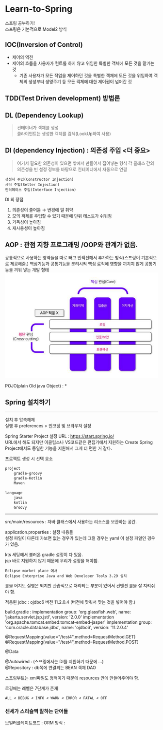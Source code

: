 # Learn-to-Spring
스프링 공부하기!  
스프링은 기본적으로 Model2 방식

## IOC(Inversion of Control)
- 제어의 역전
- 제어의 흐름을 사용자가 컨트롤 하지 않고 위임한 특별한 객체에 모든 것을 맡기는 것
    + 기존 사용자가 모든 작업을 제어하던 것을 특별한 객체에 모든 것을 위임하여 객체의 생성부터 생명주기 등 모든 객체에 대한 제어권이 넘어간 것

## TDD(Test Driven development) 방법론

## DL (Dependency Lookup)
> 컨테이너가 객체를 생성  
클라이언트는 생성한 객체를 검색(LookUp하여 사용)

## DI (dependency Injection) : 의존성 주입 <더 중요>
> 여기서 필요한 의존성이 있으면 밖에서 만들어서 집어넣는 형식
각 클래스 간의 의존성을 빈 설정 정보를 바탕으로 컨테이너에서 자동으로 연결
```
생성자 주입(Constructor Injection)
세터 주입(Setter Injection)
인터페이스 주입(Interface Injection)
```
DI 의 장점
1. 의존성이 줄어듬 → 변경에 덜 취약
2. 모의 객체를 주입할 수 있기 때문에 단위 테스트가 쉬워짐
3. 가독성이 높아짐
4. 재사용성이 높아짐

## AOP : 관점 지향 프로그래밍 /OOP와 관계가 없음.  
공통적으로 사용하는 영역들을 따로 빼고 인젝션해서 추가하는 방식(스프링이 기본적으로 제공해줌.)
핵심기능과 공통기능을 분리시켜 핵심 로직에 영향을 끼치지 않게 공통기능을 끼워 넣는 개발 형태  
<img alt="AOP구조" src="/img/AOP.PNG">


POJO(plain Old java Object) :
*

## Spring 설치하기
---
설치 후 압축해제  
실행 후 preferences > 인코딩 및 브라우저 설정  

Spring Starter Project 설정 URL : https://start.spring.io/  
URL에서 해도 되지만 이클립스나 VS코드같은 편집기에서 지원하는 Create Spring Project에서도 동일한 기능을 지원해서 그게 더 편한 거 같다.  

프로젝트 생성 시 선택 요소
```
project  
    gradle-groovy  
    gradle-Kotlin  
    Maven  

language  
    java  
    kotlin  
    Groovy  
```

---
src/main/resources :  자바 클래스에서 사용하는 리소스를 보관하는 공간.

application.properties : 설정 내용들  
설정 파일이 다른데 가보면 없는 경우가 있는데 그럴 경우는 yaml 이 설정 파일인 경우가 있음.  
 
kts 세팅에서 불러온 gradle 설정이 다 있음.  
jsp 바로 지원하지 않기 때문에 우리가 설정을 해야함.  
```
Eclipse market place 에서  
Eclipse Enterprise Java and Web Developer Tools 3.29 설치  
```
룰을 어겨도 실행은 되지만 관습적으로 처리되는 부분이 있어서 컨벤션 룰을 잘 지켜줘야 함.

적용된 jdbc : ojdbc6 버전 11.2.0.4 (버전에 맞춰서 맞는 것을 넣어야 함.)


build.gradle : 
implementation group: 'org.glassfish.web', name: 'jakarta.servlet.jsp.jstl', version: '2.0.0'
implementation 'org.apache.tomcat.embed:tomcat-embed-jasper'
implementation group: 'com.oracle.database.jdbc', name: 'ojdbc6', version: '11.2.0.4'

<!--어노테이션-->
@RequestMapping(value="/test4",method=RequestMethod.GET)  
@RequestMapping(value="/test4",method=RequestMethod.POST)  

@Data  


@Autowired : (스프링에서는 DI를 지원하기 때문에 ...)  
@Repository : db쪽에 연결되는 BEAN 객체 DAO 


스프링부트는 xml파일도 정적이기 때문에 resources 안에 만들어주어야 함.



로깅에는 레벨은 7단계가 존재
```
ALL < DEBUG < INFO < WARN < ERROR < FATAL < OFF
```

### 센세가 스리슬쩍 말하는 단어들
보일러플레이트코드 :
ORM 방식 :